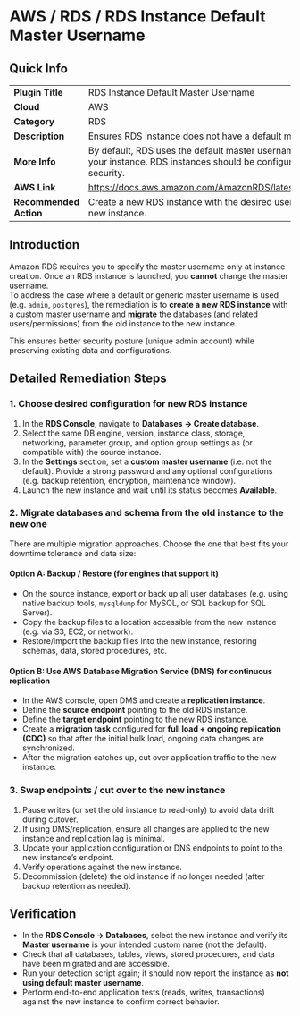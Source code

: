 # AWS / RDS / RDS Instance Default Master Username

## Quick Info

| | |
|-|-|
| **Plugin Title** | RDS Instance Default Master Username |
| **Cloud** | AWS |
| **Category** | RDS |
| **Description** | Ensures RDS instance does not have a default master username |
| **More Info** | By default, RDS uses the default master username which has the maximum permissions for your instance. RDS instances should be configured to use unique username to ensure security. |
| **AWS Link** | https://docs.aws.amazon.com/AmazonRDS/latest/UserGuide/USER_CreateDBInstance.html |
| **Recommended Action** | Create a new RDS instance with the desired username, and migrate the database to the new instance. |


## Introduction

Amazon RDS requires you to specify the master username only at instance creation. Once an RDS instance is launched, you **cannot** change the master username.  
To address the case where a default or generic master username is used (e.g. `admin`, `postgres`), the remediation is to **create a new RDS instance** with a custom master username and **migrate** the databases (and related users/permissions) from the old instance to the new instance.  

This ensures better security posture (unique admin account) while preserving existing data and configurations.


## Detailed Remediation Steps

### 1. Choose desired configuration for new RDS instance

1. In the **RDS Console**, navigate to **Databases → Create database**.  
2. Select the same DB engine, version, instance class, storage, networking, parameter group, and option group settings as (or compatible with) the source instance.  
3. In the **Settings** section, set a **custom master username** (i.e. not the default). Provide a strong password and any optional configurations (e.g. backup retention, encryption, maintenance window).  
4. Launch the new instance and wait until its status becomes **Available**.

### 2. Migrate databases and schema from the old instance to the new one

There are multiple migration approaches. Choose the one that best fits your downtime tolerance and data size:

#### Option A: Backup / Restore (for engines that support it)

- On the source instance, export or back up all user databases (e.g. using native backup tools, `mysqldump` for MySQL, or SQL backup for SQL Server).  
- Copy the backup files to a location accessible from the new instance (e.g. via S3, EC2, or network).  
- Restore/import the backup files into the new instance, restoring schemas, data, stored procedures, etc.

#### Option B: Use AWS Database Migration Service (DMS) for continuous replication

- In the AWS console, open DMS and create a **replication instance**.  
- Define the **source endpoint** pointing to the old RDS instance.  
- Define the **target endpoint** pointing to the new RDS instance.  
- Create a **migration task** configured for **full load + ongoing replication (CDC)** so that after the initial bulk load, ongoing data changes are synchronized.
- After the migration catches up, cut over application traffic to the new instance.

### 3. Swap endpoints / cut over to the new instance

1. Pause writes (or set the old instance to read-only) to avoid data drift during cutover.  
2. If using DMS/replication, ensure all changes are applied to the new instance and replication lag is minimal.  
3. Update your application configuration or DNS endpoints to point to the new instance’s endpoint.  
4. Verify operations against the new instance.  
5. Decommission (delete) the old instance if no longer needed (after backup retention as needed).


## Verification

- In the **RDS Console → Databases**, select the new instance and verify its **Master username** is your intended custom name (not the default).  
- Check that all databases, tables, views, stored procedures, and data have been migrated and are accessible.  
- Run your detection script again; it should now report the instance as **not using default master username**.  
- Perform end-to-end application tests (reads, writes, transactions) against the new instance to confirm correct behavior.

